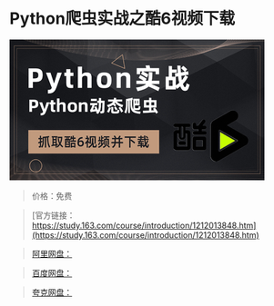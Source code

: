 # Python爬虫实战之酷6视频下载

![img](../../../assets/study163/free/4fd90b5e00594f039e960520cae045b2.jpg)

> 价格：免费

> [官方链接：https://study.163.com/course/introduction/1212013848.htm](https://study.163.com/course/introduction/1212013848.htm)

> [阿里网盘：]()

> [百度网盘：]()

> [夸克网盘：]()
